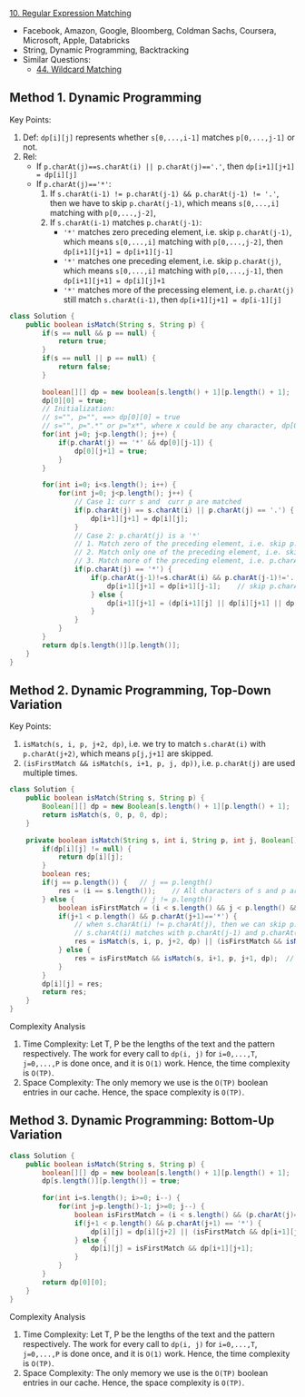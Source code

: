 [10. Regular Expression Matching](https://leetcode.com/problems/regular-expression-matching/)

* Facebook, Amazon, Google, Bloomberg, Coldman Sachs, Coursera, Microsoft, Apple, Databricks
* String, Dynamic Programming, Backtracking
* Similar Questions:
    * [44. Wildcard Matching](https://leetcode.com/problems/wildcard-matching/)


## Method 1. Dynamic Programming
Key Points:
1. Def: `dp[i][j]` represents whether `s[0,...,i-1]` matches `p[0,...,j-1]` or not.
2. Rel: 
    * If `p.charAt(j)==s.charAt(i) || p.charAt(j)=='.'`, then `dp[i+1][j+1] = dp[i][j]`
    * If `p.charAt(j)=='*'`:
        1. If `s.charAt(i-1) != p.charAt(j-1) && p.charAt(j-1) != '.'`, then we have to skip `p.charAt(j-1)`, which means `s[0,...,i]` matching with `p[0,...,j-2]`,
        2. If `s.charAt(i-1)` matches `p.charAt(j-1)`: 
            * `'*'` matches zero preceding element, i.e. skip `p.charAt(j-1)`, which means `s[0,...,i]` matching with `p[0,...,j-2]`, 
            then `dp[i+1][j+1] = dp[i+1][j-1]`
            * `'*'` matches one preceding element, i.e. skip `p.charAt(j)`, which means `s[0,...,i]` matching with `p[0,...,j-1]`, then `dp[i+1][j+1] = dp[i][j]+1`
            * `'*'` matches more of the precessing element, i.e. `p.charAt(j)` still match `s.charAt(i-1)`, then `dp[i+1][j+1] = dp[i-1][j]`

```java
class Solution {
    public boolean isMatch(String s, String p) {
        if(s == null && p == null) {
            return true;
        }
        if(s == null || p == null) {
            return false;
        }
        
        boolean[][] dp = new boolean[s.length() + 1][p.length() + 1];
        dp[0][0] = true;
        // Initialization:
        // s="", p="", ==> dp[0][0] = true
        // s="", p=".*" or p="x*", where x could be any character, dp[0][j+1]=dp[i][j-1]
        for(int j=0; j<p.length(); j++) {
            if(p.charAt(j) == '*' && dp[0][j-1]) {
                dp[0][j+1] = true;
            }
        }
        
        for(int i=0; i<s.length(); i++) {
            for(int j=0; j<p.length(); j++) {
                // Case 1: curr s and  curr p are matched
                if(p.charAt(j) == s.charAt(i) || p.charAt(j) == '.') {
                    dp[i+1][j+1] = dp[i][j];
                }
                // Case 2: p.charAt(j) is a '*'
                // 1. Match zero of the preceding element, i.e. skip p.charAt(j-1) ==> dp[i+1][j+1] = dp[i+1][j-1];    // skip p.charAt(j-1)
                // 2. Match only one of the preceding element, i.e. skip '*' itself ==> dp[i+1][j+1] = dp[i+1][j]
                // 3. Match more of the preceding element, i.e. p.charAt(j-1) can match with s.charAt(i) ==> dp[i+1][j+1] = dp[i+1][j]
                if(p.charAt(j) == '*') {
                    if(p.charAt(j-1)!=s.charAt(i) && p.charAt(j-1)!='.') {
                        dp[i+1][j+1] = dp[i+1][j-1];    // skip p.charAt(j-1)
                    } else {
                        dp[i+1][j+1] = (dp[i+1][j] || dp[i][j+1] || dp[i+1][j-1]);
                    }
                }
            }
        }
        return dp[s.length()][p.length()];
    }
}
```


## Method 2. Dynamic Programming, Top-Down Variation
Key Points:
1. `isMatch(s, i, p, j+2, dp)`, i.e. we try to match `s.charAt(i)` with `p.charAt(j+2)`, which means `p[j,j+1]` are skipped.
2. `(isFirstMatch && isMatch(s, i+1, p, j, dp))`, i.e. `p.charAt(j)` are used multiple times.

```java
class Solution {
    public boolean isMatch(String s, String p) {
        Boolean[][] dp = new Boolean[s.length() + 1][p.length() + 1];
        return isMatch(s, 0, p, 0, dp);
    }
    
    private boolean isMatch(String s, int i, String p, int j, Boolean[][] dp) {
        if(dp[i][j] != null) {
            return dp[i][j];
        }
        boolean res;
        if(j == p.length()) {   // j == p.length()
            res = (i == s.length());    // All characters of s and p are matched
        } else {                // j != p.length()
            boolean isFirstMatch = (i < s.length() && j < p.length() && (p.charAt(j) == s.charAt(i) || p.charAt(j) == '.'));
            if(j+1 < p.length() && p.charAt(j+1)=='*') {
                // when s.charAt(i) != p.charAt(j), then we can skip p.charAt(j) because p.charAt(j+1), isMatch(s, i, p, j+2, dp)
                // s.charAt(i) matches with p.charAt(j-1) and p.charAt(j-1) can be repeated multi times 
                res = isMatch(s, i, p, j+2, dp) || (isFirstMatch && isMatch(s, i+1, p, j, dp));
            } else {
                res = isFirstMatch && isMatch(s, i+1, p, j+1, dp);  // Proceed i and j at the same time
            }
        }
        dp[i][j] = res;
        return res;
    }
}
```
Complexity Analysis
1. Time Complexity: Let T, P be the lengths of the text and the pattern respectively. The work for every call to `dp(i, j)` 
for `i=0,...,T`, `j=0,...,P` is done once, and it is `O(1)` work. Hence, the time complexity is `O(TP)`.
2. Space Complexity: The only memory we use is the `O(TP)` boolean entries in our cache. Hence, the space complexity is `O(TP)`.


## Method 3. Dynamic Programming: Bottom-Up Variation
```java
class Solution {
    public boolean isMatch(String s, String p) {
        boolean[][] dp = new boolean[s.length() + 1][p.length() + 1];
        dp[s.length()][p.length()] = true;
        
        for(int i=s.length(); i>=0; i--) {
            for(int j=p.length()-1; j>=0; j--) {
                boolean isFirstMatch = (i < s.length() && (p.charAt(j)==s.charAt(i) || p.charAt(j)=='.'));
                if(j+1 < p.length() && p.charAt(j+1) == '*') {
                    dp[i][j] = dp[i][j+2] || (isFirstMatch && dp[i+1][j]);
                } else {
                    dp[i][j] = isFirstMatch && dp[i+1][j+1];
                }
            }
        }
        return dp[0][0];
    }
}
```
Complexity Analysis
1. Time Complexity: Let T, P be the lengths of the text and the pattern respectively. The work for every call to `dp(i, j)` 
for `i=0,...,T`, `j=0,...,P` is done once, and it is `O(1)` work. Hence, the time complexity is `O(TP)`.
2. Space Complexity: The only memory we use is the `O(TP)` boolean entries in our cache. Hence, the space complexity is `O(TP)`.

